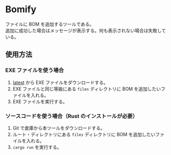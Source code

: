 # Bomify

ファイルに BOM を追加するツールである。\
追加に成功した場合はメッセージが表示する。何も表示されない場合は失敗している。

## 使用方法

### EXE ファイルを使う場合

1. [latest](https://github.com/Nebula-Soft-Official/bomify/releases) から EXE ファイルをダウンロードする。
2. EXE ファイルと同じ等級にある `files` ディレクトリに BOM を追加したいファイルを入れる。
3. EXE ファイルを実行する。

### ソースコードを使う場合（Rust のインストールが必要）

1. Git で倉庫から本ツールをダウンロードする。
2. ルート・ディレクトリにある `files` ディレクトリに BOM を追加したいファイルを入れる。
3. `cargo run` を実行する。
